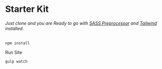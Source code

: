 # Starter Kit

###### Just clone and you are Ready to go with [SASS Preprocessor](http://sass-lang.com/) and [Tailwind](https://tailwindcss.com/) installed.

```shell
npm install
```

Run Site

```shell
gulp watch
```
